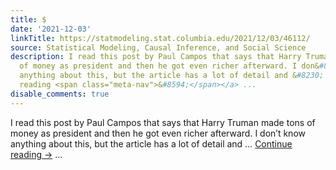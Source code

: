 ```yaml
---
title: $
date: '2021-12-03'
linkTitle: https://statmodeling.stat.columbia.edu/2021/12/03/46112/
source: Statistical Modeling, Causal Inference, and Social Science
description: I read this post by Paul Campos that says that Harry Truman made tons
  of money as president and then he got even richer afterward. I don&#8217;t know
  anything about this, but the article has a lot of detail and &#8230; <a href="https://statmodeling.stat.columbia.edu/2021/12/03/46112/">Continue
  reading <span class="meta-nav">&#8594;</span></a> ...
disable_comments: true
---
```

I read this post by Paul Campos that says that Harry Truman made tons of money as president and then he got even richer afterward. I don&#8217;t know anything about this, but the article has a lot of detail and &#8230; <a href="https://statmodeling.stat.columbia.edu/2021/12/03/46112/">Continue reading <span class="meta-nav">&#8594;</span></a> ...